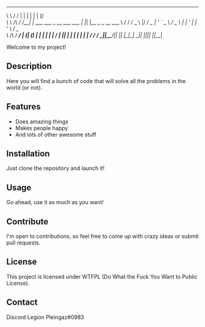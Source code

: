  __          __  _                            _   _     _             
 \ \        / / | |                          | | | |   (_)            
  \ \  /\  / /__| | ___ ___  _ __ ___   ___  | |_| |__  _ _ __   ___ 
   \ \/  \/ / _ \ |/ __/ _ \| '_ ` _ \ / _ \ | __| '_ \| | '_ \ / _ \
    \  /\  /  __/ | (_| (_) | | | | | |  __/ | |_| | | | | | | |  __/
     \/  \/ \___|_|\___\___/|_| |_| |_|\___|  \__|_| |_|_|_| |_|\___|


Welcome to my project! 

## Description

Here you will find a bunch of code that will solve all the problems in the world (or not). 

## Features

- Does amazing things
- Makes people happy
- And lots of other awesome stuff

## Installation

Just clone the repository and launch it! 

## Usage

Go ahead, use it as much as you want!  

## Contribute

I'm open to contributions, so feel free to come up with crazy ideas or submit pull requests. 

## License

This project is licensed under WTFPL (Do What the Fuck You Want to Public License).

## Contact

Discord Legion Pleingaz#0983
